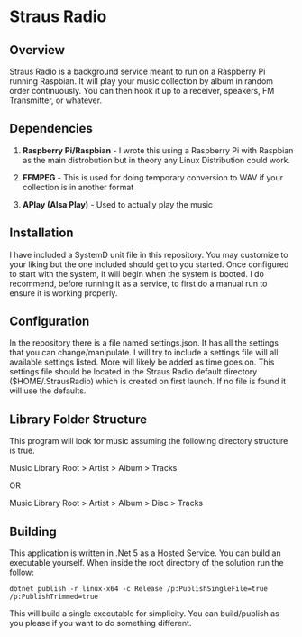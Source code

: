 ﻿# Straus Radio

## Overview

Straus Radio is a background service meant to run on a Raspberry Pi running Raspbian. It will play your music collection by album in random order continuously. You can then hook it up to a receiver, speakers, FM Transmitter, or whatever.

## Dependencies

1. **Raspberry Pi/Raspbian** - I wrote this using a Raspberry Pi with Raspbian as the main distrobution but in theory any Linux Distribution could work.

2. **FFMPEG** - This is used for doing temporary conversion to WAV if your collection is in another format

3. **APlay (Alsa Play)** - Used to actually play the music

## Installation

I have included a SystemD unit file in this repository. You may customize to your liking but the one included should get to you started. Once configured to start with the system, it will begin when the system is booted. I do recommend, before running it as a service, to first do a manual run to ensure it is working properly.

## Configuration

In the repository there is a file named settings.json. It has all the settings that you can change/manipulate. I will try to include a settings file will all available settings listed. More will likely be added as time goes on. This settings file should be located in the Straus Radio default directory ($HOME/.StrausRadio) which is created on first launch. If no file is found it will use the defaults.

## Library Folder Structure

This program will look for music assuming the following directory structure is true.

Music Library Root > Artist > Album > Tracks

OR 

Music Library Root > Artist > Album > Disc > Tracks

## Building

This application is written in .Net 5 as a Hosted Service. You can build an executable yourself. When inside the root directory of the solution run the follow:

```dotnet publish -r linux-x64 -c Release /p:PublishSingleFile=true /p:PublishTrimmed=true```

This will build a single executable for simplicity. You can build/publish as you please if you want to do something different.
